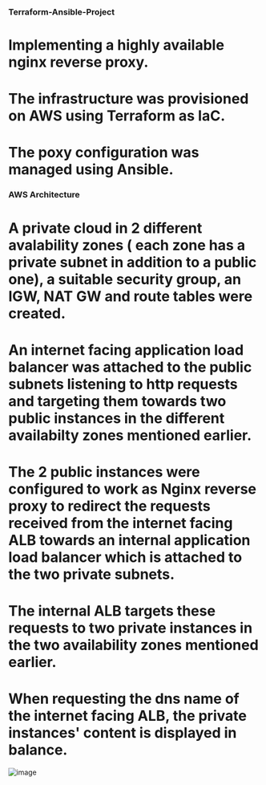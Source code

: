 ### Terraform-Ansible-Project
# Implementing a highly available nginx reverse proxy. 
# The infrastructure was provisioned on AWS using Terraform as IaC. 
# The poxy configuration was managed using Ansible.

### AWS Architecture
# A private cloud in 2 different avalability zones ( each zone has a private subnet in addition to a public one), a suitable security group, an IGW, NAT GW and route tables were created. 
# An internet facing application load balancer was attached to the public subnets listening to http requests and targeting them towards two public instances in the different availabilty zones mentioned earlier.
# The 2 public instances were configured to work as Nginx reverse proxy to redirect the requests received from the internet facing ALB towards an internal application load balancer which is attached to the two private subnets.
# The internal ALB targets these requests to two private instances in the two availability zones mentioned earlier.
# When requesting the dns name of the internet facing ALB, the private instances' content is displayed in balance.


![image](https://user-images.githubusercontent.com/118319679/224304882-a23c2069-5515-431f-a6bd-f1606c10e2f8.png)


